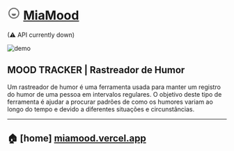# <img src="./public/favicon.svg" alt="logo" width="30px"/> [MiaMood](https://miamood.vercel.app/)

(⚠ API currently down)

![demo](https://i.ibb.co/YhqBJkq/Mia-Mood-React.gif "demo")

## **MOOD TRACKER** | Rastreador de Humor

Um rastreador de humor é uma ferramenta usada para manter um registro do humor de uma pessoa em intervalos regulares. O objetivo deste tipo de ferramenta é ajudar a procurar padrões de como os humores variam ao longo do tempo e devido a diferentes situações e circunstâncias.

---

## 🏠 \[home\] [miamood.vercel.app](https://miamood.vercel.app/)
